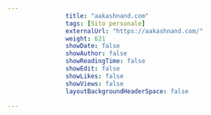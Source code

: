 ---
                title: "aakashnand.com"
                tags: [Sito personale]
                externalUrl: "https://aakashnand.com/"
                weight: 621
                showDate: false
                showAuthor: false
                showReadingTime: false
                showEdit: false
                showLikes: false
                showViews: false
                layoutBackgroundHeaderSpace: false
                ---


